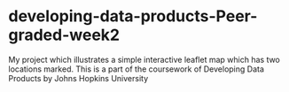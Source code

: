 # developing-data-products-Peer-graded-week2

My project which illustrates a simple interactive leaflet map which has two locations marked. This is a part of the coursework of Developing Data Products by Johns Hopkins University
